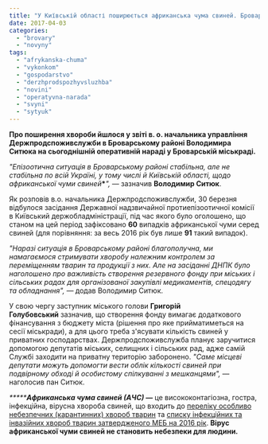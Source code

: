 ```yaml
---
title: "У Київській області поширюється африканська чума свиней. Бровари поки що не в зоні ризику"
date: 2017-04-03
categories: 
  - "brovary"
  - "novyny"
tags: 
  - "afrykanska-chuma"
  - "vykonkom"
  - "gospodarstvo"
  - "derzhprodspozhyvsluzhba"
  - "novini"
  - "operatyvna-narada"
  - "svyni"
  - "sytyuk"
---
```


**Про поширення хвороби йшлося у звіті в. о. начальника управління Держпродспоживслужби в Броварському районі Володимира Ситюка на сьогоднішній оперативній нараді у Броварській міськраді.** 

_"Епізоотична ситуація в Броварському районі стабільна, але не стабільна по всій Україні, у тому числі й Київській області, щодо африканської чуми свиней_**\***_", —_ зазначив **Володимир Ситюк**.

Як розповів в.о. начальника Держпродспоживслужби, 30 березня відбулося засідання Державної надзвичайної протиепізоотичної комісії в Київський держобладміністрації, під час якого було оголошено, що станом на цей період зафіксовано **60** випадків африканської чуми серед свиней (для порівняння: за весь 2016 рік був лише **91** такий випадок).

_"Наразі ситуація в Броварському районі благополучна, ми намагаємося стримувати хворобу належним контролем за переміщенням тварин та продукції з них. Але на засіданні ДНПК було наголошено про важливість створення резервного фонду при міських і сільських радах для організованої закупівлі медикаментів, спецодягу та обладнання", —_ додав Володимир Ситюк.

У свою чергу заступник міського голови **Григорій Голубовський** зазначив, що створення фонду вимагає додаткового фінансування з бюджету міста (рішення про яке прийматиметься на сесії міськради), а для цього треба з'ясувати кількість свиней у приватних господарствах. Держпродспоживслужба планує заручитися допомогою депутатів міських, селищних і сільських рад, адже самій Службі заходити на приватну територію заборонено. _"Саме місцеві депутати можуть допомогти вести облік кількості свиней при подвірному обході й особистому спілкуванні з мешканцями",_ — наголосив пан Ситюк.

_**\*****А**_**_фриканська чума свиней (АЧС) —_** це висококонтагіозна, гостра, інфекційна, вірусна хвороба свиней, що входить до [переліку особливо небезпечних (карантинних) хвороб тварин](http://zakon4.rada.gov.ua/laws/show/1006-2007-%D0%BF) та [списку інфекційних та інвазійних хвороб тварин затвердженого МЕБ на 2016 рік](http://www.oie.int/en/animal-health-in-the-world/oie-listed-diseases-2016/). **Вірус африканської чуми свиней не становить небезпеки для людини.**
